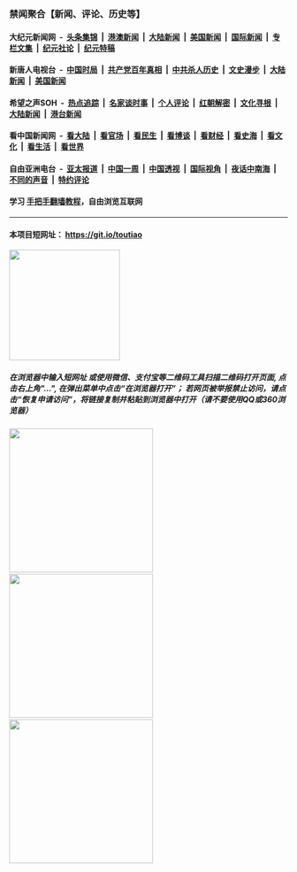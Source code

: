 ### 禁闻聚合【新闻、评论、历史等】

#### 大纪元新闻网 &nbsp;-&nbsp; [头条集锦](indexes/E头条集锦.md?t=02172044) &nbsp;|&nbsp; [港澳新闻](indexes/E港澳新闻.md?t=02172044)  &nbsp;|&nbsp; [大陆新闻](indexes/E大陆新闻.md?t=02172044) &nbsp;|&nbsp; [美国新闻](indexes/E美国新闻.md?t=02172044) &nbsp;|&nbsp; [国际新闻](indexes/E国际新闻.md?t=02172044) &nbsp;|&nbsp; [专栏文集](indexes/E专栏文集.md?t=02172044) &nbsp;|&nbsp; [纪元社论](indexes/E纪元社论.md?t=02172044) &nbsp;|&nbsp; [纪元特稿](indexes/E纪元特稿.md?t=02172044) 

#### 新唐人电视台 &nbsp;-&nbsp; [中国时局](indexes/N中国时局.md?t=02172044) &nbsp;|&nbsp; [共产党百年真相](indexes/N共产党百年真相.md?t=02172044) &nbsp;|&nbsp; [中共杀人历史](indexes/N中共杀人历史.md?t=02172044) &nbsp;|&nbsp; [文史漫步](indexes/N文史漫步.md?t=02172044) &nbsp;|&nbsp; [大陆新闻](indexes/N大陆新闻.md?t=02172044) &nbsp;|&nbsp; [美国新闻](indexes/N美国新闻.md?t=02172044)

#### 希望之声SOH &nbsp;-&nbsp; [热点追踪](indexes/H热点追踪.md?t=02172044) &nbsp;|&nbsp; [名家谈时事](indexes/H名家谈时事.md?t=02172044) &nbsp;|&nbsp; [个人评论](indexes/H个人评论.md?t=02172044)  &nbsp;|&nbsp; [红朝解密](indexes/H红朝解密.md?t=02172044) &nbsp;|&nbsp; [文化寻根](indexes/H文化寻根.md?t=02172044) &nbsp;|&nbsp; [大陆新闻](indexes/H大陆新闻.md?t=02172044) &nbsp;|&nbsp; [港台新闻](indexes/H港台新闻.md?t=02172044)

#### 看中国新闻网 &nbsp;-&nbsp; [看大陆](indexes/S看大陆.md?t=02172044) &nbsp;|&nbsp; [看官场](indexes/S看官场.md?t=02172044) &nbsp;|&nbsp; [看民生](indexes/S看民生.md?t=02172044)  &nbsp;|&nbsp; [看博谈](indexes/S看博谈.md?t=02172044) &nbsp;|&nbsp; [看财经](indexes/S看财经.md?t=02172044) &nbsp;|&nbsp; [看史海](indexes/S看史海.md?t=02172044) &nbsp;|&nbsp; [看文化](indexes/S看文化.md?t=02172044) &nbsp;|&nbsp; [看生活](indexes/S看生活.md?t=02172044) &nbsp;|&nbsp; [看世界](indexes/S看世界.md?t=02172044)

#### 自由亚洲电台 &nbsp;-&nbsp; [亚太报道](indexes/R亚太报道.md?t=02172044) &nbsp;|&nbsp; [中国一周](indexes/R中国一周.md?t=02172044) &nbsp;|&nbsp; [中国透视](indexes/R中国透视.md?t=02172044)  &nbsp;|&nbsp; [国际视角](indexes/R国际视角.md?t=02172044) &nbsp;|&nbsp; [夜话中南海](indexes/R夜话中南海.md?t=02172044) &nbsp;|&nbsp; [不同的声音](indexes/R不同的声音.md?t=02172044) &nbsp;|&nbsp; [特约评论](indexes/R特约评论.md?t=02172044)

#### 学习 [手把手翻墙教程](https://github.com/gfw-breaker/guides/wiki)，自由浏览互联网

----

#### 本项目短网址： https://git.io/toutiao
<img src="https://raw.githubusercontent.com/gfw-breaker/banned-news/master/scripts/img/qr.png" width="200px"/>  

##### 在浏览器中输入短网址 或使用微信、支付宝等二维码工具扫描二维码打开页面, 点击右上角"...", 在弹出菜单中点击“在浏览器打开”； 若网页被举报禁止访问，请点击“恢复申请访问”，将链接复制并粘贴到浏览器中打开（请不要使用QQ或360浏览器）

<img src="https://raw.githubusercontent.com/gfw-breaker/banned-news/master/scripts/img/1.png" width="260px"/> &nbsp; <img src="https://raw.githubusercontent.com/gfw-breaker/banned-news/master/scripts/img/2.png" width="260px"/> &nbsp; <img src="https://raw.githubusercontent.com/gfw-breaker/banned-news/master/scripts/img/3.png" width="260px"/>
